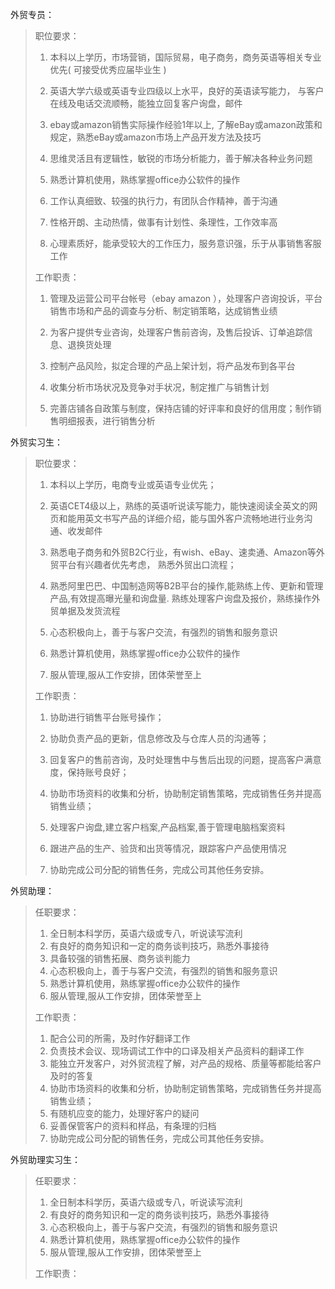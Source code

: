 外贸专员：

> 职位要求：
> 
> 1. 本科以上学历，市场营销，国际贸易，电子商务，商务英语等相关专业优先\( 可接受优秀应届毕业生 \)
> 
> 2. 英语大学六级或英语专业四级以上水平，良好的英语读写能力， 与客户在线及电话交流顺畅，能独立回复客户询盘，邮件
> 
> 3. ebay或amazon销售实际操作经验1年以上, 了解eBay或amazon政策和规定，熟悉eBay或amazon市场上产品开发方法及技巧
> 
> 4. 思维灵活且有逻辑性，敏锐的市场分析能力，善于解决各种业务问题
> 
> 5. 熟悉计算机使用，熟练掌握office办公软件的操作
> 
> 6. 工作认真细致、较强的执行力，有团队合作精神，善于沟通
> 
> 7. 性格开朗、主动热情，做事有计划性、条理性，工作效率高
> 
> 8. 心理素质好，能承受较大的工作压力，服务意识强，乐于从事销售客服工作
> 
> 
> 工作职责：
> 
> 1. 管理及运营公司平台帐号（ebay amazon ），处理客户咨询投诉，平台销售市场和产品的调查与分析、制定销策略，达成销售业绩
> 
> 2. 为客户提供专业咨询，处理客户售前咨询，及售后投诉、订单追踪信息、退换货处理
> 
> 3. 控制产品风险，拟定合理的产品上架计划，将产品发布到各平台
> 
> 4. 收集分析市场状况及竞争对手状况，制定推广与销售计划
> 
> 5. 完善店铺各自政策与制度，保持店铺的好评率和良好的信用度；制作销售明细报表，进行销售分析

外贸实习生：

> 职位要求：
> 
> 1. 本科以上学历，电商专业或英语专业优先；
> 
> 2. 英语CET4级以上，熟练的英语听说读写能力，能快速阅读全英文的网页和能用英文书写产品的详细介绍，能与国外客户流畅地进行业务沟通、收发邮件
> 
> 3. 熟悉电子商务和外贸B2C行业，有wish、eBay、速卖通、Amazon等外贸平台有兴趣者优先考虑， 熟悉外贸出口流程；
> 
> 4. 熟悉阿里巴巴、中国制造网等B2B平台的操作,能熟练上传、更新和管理产品,有效提高曝光量和询盘量. 熟练处理客户询盘及报价，熟练操作外贸单据及发货流程
> 
> 5. 心态积极向上，善于与客户交流，有强烈的销售和服务意识
> 
> 6. 熟悉计算机使用，熟练掌握office办公软件的操作
> 
> 7. 服从管理,服从工作安排，团体荣誉至上
> 
> 
> 工作职责：
> 
> 1. 协助进行销售平台账号操作；
> 
> 2. 协助负责产品的更新，信息修改及与仓库人员的沟通等；
> 
> 3. 回复客户的售前咨询，及时处理售中与售后出现的问题，提高客户满意度，保持账号良好；
> 
> 4. 协助市场资料的收集和分析，协助制定销售策略，完成销售任务并提高销售业绩；
> 
> 5. 处理客户询盘,建立客户档案,产品档案,善于管理电脑档案资料
> 
> 6. 跟进产品的生产、验货和出货等情况，跟踪客户产品使用情况
> 
> 7. 协助完成公司分配的销售任务，完成公司其他任务安排。

外贸助理：

> 任职要求：
> 
> 1. 全日制本科学历，英语六级或专八，听说读写流利
> 2. 有良好的商务知识和一定的商务谈判技巧，熟悉外事接待
> 3. 具备较强的销售拓展、商务谈判能力
> 4. 心态积极向上，善于与客户交流，有强烈的销售和服务意识
> 5. 熟悉计算机使用，熟练掌握office办公软件的操作
> 6. 服从管理,服从工作安排，团体荣誉至上
> 
> 工作职责：
> 
> 1. 配合公司的所需，及时作好翻译工作
> 2. 负责技术会议、现场调试工作中的口译及相关产品资料的翻译工作
> 3. 能独立开发客户，对外贸流程了解，对产品的规格、质量等都能给客户及时的答复
> 4. 协助市场资料的收集和分析，协助制定销售策略，完成销售任务并提高销售业绩；
> 5. 有随机应变的能力，处理好客户的疑问
> 6. 妥善保管客户的资料和样品，有条理的归档
> 7. 协助完成公司分配的销售任务，完成公司其他任务安排。

外贸助理实习生：

> 任职要求：
> 
> 1. 全日制本科学历，英语六级或专八，听说读写流利
> 2. 有良好的商务知识和一定的商务谈判技巧，熟悉外事接待
> 3. 心态积极向上，善于与客户交流，有强烈的销售和服务意识
> 4. 熟悉计算机使用，熟练掌握office办公软件的操作
> 5. 服从管理,服从工作安排，团体荣誉至上
> 
> 工作职责：

